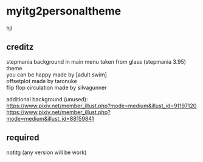 # myitg2personaltheme
hji

## creditz

stepmania background in main menu taken from glass (stepmania 3.95) theme
<br>you can be happy made by [adult swim]
<br>offsetplot made by taronuke
<br>flip flop circulation made by silvagunner


additional background (unused):
<br>https://www.pixiv.net/member_illust.php?mode=medium&illust_id=91197120
<br>https://www.pixiv.net/member_illust.php?mode=medium&illust_id=88159841


## required

notitg (any version will be work)